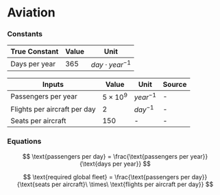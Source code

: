 # Aviation

### Constants 

| True Constant | Value |Unit | 
| ---- | ---- | --| 
| Days per year | 365 | $day \cdot year^{-1}$ | 

| Inputs | Value | Unit |Source |
| ------ | ---- | ------ | --|
| Passengers per year | $5\times 10^9$ | $year^{-1}$ | -|
| Flights per aircraft per day| 2 | $day^{-1}$| - |
| Seats per aircraft| 150 | - | - |


### Equations

$$
\text{passengers per day} = \frac{\text{passengers per year}}{\text{days per year}}
$$

$$
\text{required global fleet} = \frac{\text{passengers per day}}{\text{seats per aircraft}\ \times\ \text{flights per aircraft per day}}
$$